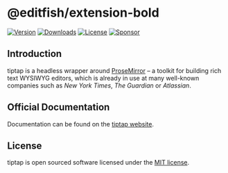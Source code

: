 # @editfish/extension-bold
[![Version](https://img.shields.io/npm/v/@editfish/extension-bold.svg?label=version)](https://www.npmjs.com/package/@editfish/extension-bold)
[![Downloads](https://img.shields.io/npm/dm/@editfish/extension-bold.svg)](https://npmcharts.com/compare/tiptap?minimal=true)
[![License](https://img.shields.io/npm/l/@editfish/extension-bold.svg)](https://www.npmjs.com/package/@editfish/extension-bold)
[![Sponsor](https://img.shields.io/static/v1?label=Sponsor&message=%E2%9D%A4&logo=GitHub)](https://github.com/sponsors/ueberdosis)

## Introduction
tiptap is a headless wrapper around [ProseMirror](https://ProseMirror.net) – a toolkit for building rich text WYSIWYG editors, which is already in use at many well-known companies such as *New York Times*, *The Guardian* or *Atlassian*.

## Official Documentation
Documentation can be found on the [tiptap website](https://tiptap.dev).

## License
tiptap is open sourced software licensed under the [MIT license](https://github.com/ueberdosis/tiptap/blob/main/LICENSE.md).
